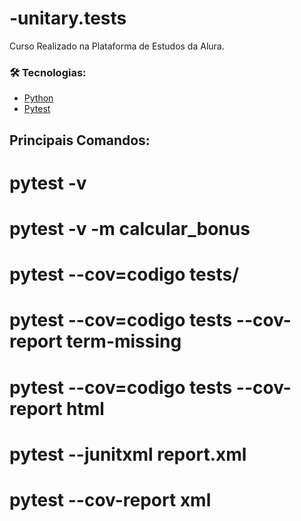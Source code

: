 # -unitary.tests
Curso Realizado na Plataforma de Estudos da Alura.

### 🛠 Tecnologias:
- [Python](https://www.python.org/)
- [Pytest](https://docs.pytest.org/en/7.2.x/)

## Principais Comandos:
# pytest -v
# pytest -v -m calcular_bonus
# pytest --cov=codigo tests/
# pytest --cov=codigo tests --cov-report term-missing
# pytest --cov=codigo tests --cov-report html
# pytest --junitxml report.xml
# pytest --cov-report xml


